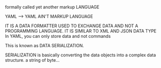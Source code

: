 formally called yet another markup LANGUAGE

YAML --> YAML AIN'T MARKUP LANGUAGE

IT IS A DATA FORMATTER USED TO EXCHANGE DATA AND NOT A PROGRAMMING LANGUAGE.
IT IS SIMILAR TO XML AND JSON DATA TYPE
In YAML, you can only store data and not commands

This is known as DATA SERIALIZATION.

SERIALIZATION is basically converting the data objects into a complex data structure.
a string of byte...
